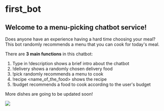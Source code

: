 # first_bot
## Welcome to a menu-picking chatbot service!
Does anyone have an experience having a hard time choosing your meal?
This bot randomly recommends a menu that you can cook for today's meal.

There are **3 main functions** in this chatbot: 
1. Type in !description shows a brief intro about the chatbot
2. !delivery shows a randomly chosen delivery food
3. !pick randomly recommends a menu to cook
4. !recipe <name_of_the_food> shows the recipe
5. !budget <budget> recommends a food to cook according to the user's budget
  
More dishes are going to be updated soon!

![](https://github.com/grace-go/first_bot/blob/master/description.gif)
